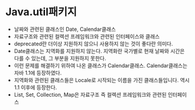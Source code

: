 # Java.util패키지

- 날짜와 관련된 클래스인 Date, Calendar클래스
- 자료구조와 관련된 컬렉션 프레임워크와 관련된 인터페이스와 클래스
- deprecated란 더이상 지원하지 않으니 사용하지 않는 것이 좋다란 의미다.
- Date클래스는 지역화를 지원하지 않는다. 지역화란 국가별로 현재 날짜와 시간은 다를 수 있는데, 그 부분을 지원하지 못한다.
- 이런 문제를 해결하기 위하여 나온 클래스가 Calendar클래스. Calendar클래스는 자바 1.1에 등장하였다.
- 지역화와 관련된 클래스들은 Locale로 시작되는 이름을 가진 클래스들입니다. 역시 1.1 이후에 등장한다.
- List, Set, Collection, Map은 자료구조 즉 컬렉션 프레임워크와 관련된 인터페이스